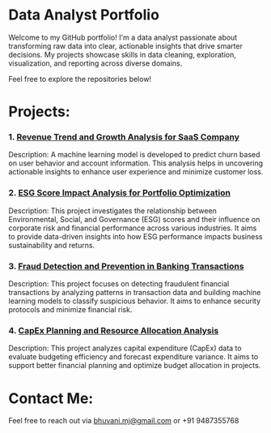# Data Analyst Portfolio

Welcome to my GitHub portfolio! I'm a data analyst passionate about transforming raw data into clear, actionable insights that drive smarter decisions. My projects showcase skills in data cleaning, exploration, visualization, and reporting across diverse domains.

Feel free to explore the repositories below!

# Projects:

### 1. [Revenue Trend and Growth Analysis for SaaS Company](https://github.com/Bhuvi1901/ChurnAnalysis)

Description: 
A machine learning model is developed to predict churn based on user behavior and account information. This analysis helps in uncovering actionable insights to enhance user experience and minimize customer loss.

### 2. [ESG Score Impact Analysis for Portfolio Optimization](https://github.com/Bhuvi1901/ESGImpactAnalysisRepository)
   
Description:
This project investigates the relationship between Environmental, Social, and Governance (ESG) scores and their influence on corporate risk and financial performance across various industries. It aims to provide data-driven insights into how ESG performance impacts business sustainability and returns.

### 3. [Fraud Detection and Prevention in Banking Transactions](https://github.com/Bhuvi1901/FinancialFraudDetection)

Description:
This project focuses on detecting fraudulent financial transactions by analyzing patterns in transaction data and building machine learning models to classify suspicious behavior. It aims to enhance security protocols and minimize financial risk.

### 4. [CapEx Planning and Resource Allocation Analysis](https://github.com/Bhuvi1901/Capex-Analysis)

Description:
This project analyzes capital expenditure (CapEx) data to evaluate budgeting efficiency and forecast expenditure variance. It aims to support better financial planning and optimize budget allocation in projects.

# Contact Me:

Feel free to reach out via bhuvani.mj@gmail.com or +91 9487355768

